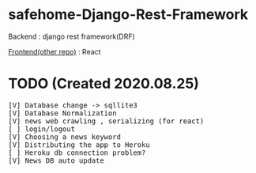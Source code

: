 # safehome-Django-Rest-Framework

Backend : django rest framework(DRF) 

[Frontend(other repo)](https://github.com/Cloud-MSA-edu-team-8/Multicampus_Cloud_team_8) : React<br>

# TODO (Created 2020.08.25)

<pre>
[V] Database change -> sqllite3
[V] Database Normalization
[V] news web crawling , serializing (for react)
[ ] login/logout
[V] Choosing a news keyword
[V] Distributing the app to Heroku
[ ] Heroku db connection problem?
[V] News DB auto update
</pre>
